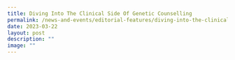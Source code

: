 ```yaml
---
title: Diving Into The Clinical Side Of Genetic Counselling
permalink: /news-and-events/editorial-features/diving-into-the-clinical-side-of-genetic-counselling/
date: 2023-03-22
layout: post
description: ""
image: ""
---
```

